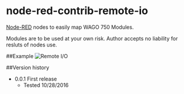 # node-red-contrib-remote-io
[Node-RED](http://nodered.org/) nodes to easily map WAGO 750 Modules. 

Modules are to be used at your own risk.  Author accepts no liability for resluts of nodes use.  

##Example
![Remote I/O](https://data/node_modules/node-red-contrib-remote-io/wago/icons/RIO.png)

##Version history
* 0.0.1	First release
  * Tested 10/28/2016
